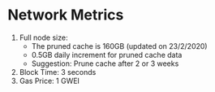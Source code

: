 # Network Metrics

1. Full node size:&#x20;
   * The pruned cache is 160GB (updated on 23/2/2020)
   * 0.5GB daily increment for pruned cache data&#x20;
   * Suggestion: Prune cache after 2 or 3 weeks
2. Block Time: 3 seconds
3. Gas Price: 1 GWEI
